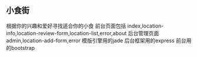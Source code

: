 ## 小食街
根据你的兴趣和爱好寻找适合你的小食
前台页面包括 index,location-info,location-review-form,location-list,error,about
后台管理页面 admin,location-add-form,error
模版引擎用的jade
后台框架用的express
前台用的bootstrap

